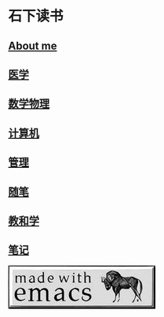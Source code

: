---
---

# 石下读书

## [About me](./about.md)
## [医学](./medicine/drown.md)
## [数学物理](./Mathematical_Physics/index.md)
## [计算机](./computer_programs/index.md)
## [管理](./enlightenment/index.md)
## [随笔](./essay/index.md)
## [教和学](./education/index.md)
## [笔记](./node/index.md)

![emacs](./emacs.jpeg)


